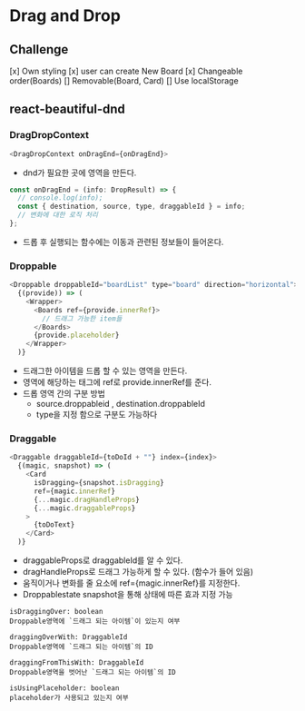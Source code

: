 # Drag and Drop

## Challenge

[x] Own styling
[x] user can create New Board
[x] Changeable order(Boards)
[] Removable(Board, Card)
[] Use localStorage

## react-beautiful-dnd

### DragDropContext

```js
<DragDropContext onDragEnd={onDragEnd}>
```

- dnd가 필요한 곳에 영역을 만든다.

```js
const onDragEnd = (info: DropResult) => {
  // console.log(info);
  const { destination, source, type, draggableId } = info;
  // 변화에 대한 로직 처리
};
```

- 드롭 후 실행되는 함수에는 이동과 관련된 정보들이 들어온다.

### Droppable

```js
<Droppable droppableId="boardList" type="board" direction="horizontal">
  {(provide)) => (
    <Wrapper>
      <Boards ref={provide.innerRef}>
        // 드래그 가능한 item들
      </Boards>
      {provide.placeholder}
    </Wrapper>
  )}
```

- 드래그한 아이템을 드롭 할 수 있는 영역을 만든다.
- 영역에 해당하는 태그에 ref로 provide.innerRef를 준다.
- 드롭 영역 간의 구분 방법
  - source.droppableid , destination.droppableId
  - type을 지정 함으로 구분도 가능하다

### Draggable

```js
<Draggable draggableId={toDoId + ""} index={index}>
  {(magic, snapshot) => (
    <Card
      isDragging={snapshot.isDragging}
      ref={magic.innerRef}
      {...magic.dragHandleProps}
      {...magic.draggableProps}
    >
      {toDoText}
    </Card>
  )}
```

- draggableProps로 draggableId를 알 수 있다.
- dragHandleProps로 드래그 가능하게 할 수 있다. (함수가 들어 있음)
- 움직이거나 변화를 줄 요소에 ref={magic.innerRef}를 지정한다.
- Droppablestate snapshot을 통해 상태에 따른 효과 지정 가능

```text
isDraggingOver: boolean
Droppable영역에 `드래그 되는 아이템`이 있는지 여부

draggingOverWith: DraggableId
Droppable영역에 `드래그 되는 아이템`의 ID

draggingFromThisWith: DraggableId
Droppable영역을 벗어난 `드래그 되는 아이템`의 ID

isUsingPlaceholder: boolean
placeholder가 사용되고 있는지 여부
```
